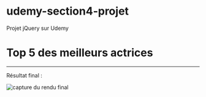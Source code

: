 # udemy-section4-projet
Projet jQuery sur Udemy

<h1>Top 5 des meilleurs actrices</h1>
<hr>

Résultat final :

<img src="https://gyazo.com/58798cba5514188775b3abfc806217cc" alt="capture du rendu final" />
